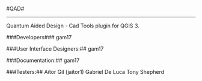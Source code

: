#QAD#


----------

Quantum Aided Design - Cad Tools plugin for QGIS 3.

###Developers###
gam17

###User Interface Designers:##
gam17

###Documentation:##
gam17

###Testers:##
Aitor Gil (jaitor1)
Gabriel De Luca
Tony Shepherd
